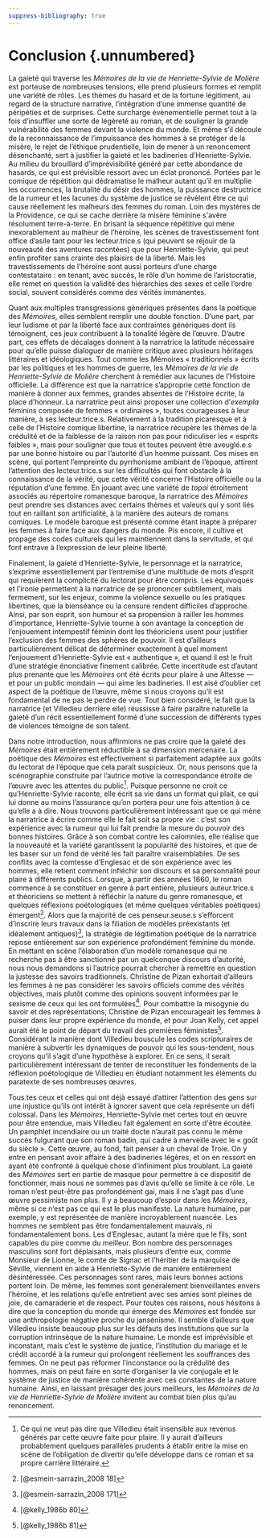 ```yaml
---
suppress-bibliography: true
---
```


# Conclusion {.unnumbered}

La gaieté qui traverse les *Mémoires de la vie de Henriette-Sylvie de Molière* est porteuse de nombreuses tensions, elle prend plusieurs formes et remplit une variété de rôles. Les thèmes du hasard et de la fortune légitiment, au regard de la structure narrative, l’intégration d’une immense quantité de péripéties et de surprises. Cette surcharge évènementielle permet tout à la fois d’insuffler une sorte de légèreté au roman, et de souligner la grande vulnérabilité des femmes devant la violence du monde. Et même s’il découle de la reconnaissance de l’impuissance des hommes à se protéger de la misère, le rejet de l’éthique prudentielle, loin de mener à un renoncement désenchanté, sert à justifier la gaieté et les badineries d’Henriette-Sylvie. Au milieu du brouillard d’imprévisibilité généré par cette abondance de hasards, ce qui est prévisible ressort avec un éclat prononcé. Portées par le comique de répétition qui dédramatise le malheur autant qu’il en multiplie les occurrences, la brutalité du désir des hommes, la puissance destructrice de la rumeur et les lacunes du système de justice se révèlent être ce qui cause réellement les malheurs des femmes du roman. Loin des mystères de la Providence, ce qui se cache derrière la misère féminine s'avère résolument terre-à-terre. En brisant la séquence répétitive qui mène inexorablement au malheur de l’héroïne, les scènes de travestissement font office d’asile tant pour les lecteur.trice.s (qui peuvent se réjouir de la nouveauté des aventures racontées) que pour Henriette-Sylvie, qui peut enfin profiter sans crainte des plaisirs de la liberté. Mais les travestissements de l’héroïne sont aussi porteurs d’une charge contestataire : en tenant, avec succès, le rôle d’un homme de l’aristocratie, elle remet en question la validité des hiérarchies des sexes et celle l’ordre social, souvent considérés comme des vérités immanentes. 

Quant aux multiples transgressions génériques présentes dans la poétique des *Mémoires*, elles semblent remplir une double fonction. 
D’une part, par leur ludisme et par la liberté face aux contraintes génériques dont ils témoignent, ces jeux contribuent à la tonalité légère de l’œuvre. D’autre part, ces effets de décalages donnent à la narratrice la latitude nécessaire pour qu’elle puisse dialoguer de manière critique avec plusieurs héritages littéraires et idéologiques. Tout comme les Mémoires « traditionnels » écrits par les politiques et les hommes de guerre, les *Mémoires de la vie de Henriette-Sylvie de Molière* cherchent à remédier aux lacunes de l’Histoire officielle. La différence est que la narratrice s’approprie cette fonction de manière à donner aux femmes, grandes absentes de l’Histoire écrite, la place d’honneur. La narratrice peut ainsi proposer une collection d’*exempla* féminins composée de femmes « ordinaires », toutes courageuses à leur manière, à ses lecteur.trice.s. Relativement à la tradition picaresque et à celle de l’Histoire comique libertine, la narratrice récupère les thèmes de la crédulité et de la faiblesse de la raison non pas pour ridiculiser les « esprits faibles », mais pour souligner que tous et toutes peuvent être aveuglé.e.s par une bonne histoire ou par l’autorité d’un homme puissant. Ces mises en scène, qui portent l’empreinte du pyrrhonisme ambiant de l’époque, attirent l’attention des lecteur.trice.s sur les difficultés qui font obstacle à la connaissance de la vérité, que cette vérité concerne l’Histoire officielle ou la réputation d’une femme. En jouant avec une variété de *topoi* étroitement associés au répertoire romanesque baroque, la narratrice des *Mémoires* peut prendre ses distances avec certains thèmes et valeurs qui y sont liés tout en raillant son artificialité, à la manière des auteurs de romans comiques. Le modèle baroque est présenté comme étant inapte à préparer les femmes à faire face aux dangers du monde. Pis encore, il cultive et propage des codes culturels qui les maintiennent dans la servitude, et qui font entrave à l’expression de leur pleine liberté. 

Finalement, la gaieté d’Henriette-Sylvie, le personnage et la narratrice, s’exprime essentiellement par l’entremise d’une multitude de mots d’esprit qui requièrent la complicité du lectorat pour être compris. Les équivoques et l’ironie permettent à la narratrice de se prononcer subtilement, mais fermement, sur les enjeux, comme la violence sexuelle ou les pratiques libertines, que la bienséance ou la censure rendent difficiles d’approche. Ainsi, par son esprit, son humour et sa propension à railler les hommes d’importance, Henriette-Sylvie tourne à son avantage la conception de l’enjouement intempestif féminin dont les théoriciens usent pour justifier l’exclusion des femmes des sphères de pouvoir. Il est d’ailleurs particulièrement délicat de déterminer exactement à quel moment l’enjouement d’Henriette-Sylvie est « authentique », et quand il est le fruit d’une stratégie énonciative finement calibrée. Cette incertitude est d’autant plus prenante que les *Mémoires* ont été écrits pour plaire à une Altesse — et pour un public mondain — qui aime les badineries. Il est aisé d’oublier cet aspect de la poétique de l’œuvre, même si nous croyons qu’il est fondamental de ne pas le perdre de vue. Tout bien considéré, le fait que la narratrice (et Villedieu derrière elle) réussisse à faire paraître naturelle la gaieté d’un récit essentiellement formé d’une succession de différents types de violences témoigne de son talent. 

Dans notre introduction, nous affirmions ne pas croire que la gaieté des *Mémoires* était entièrement réductible à sa dimension mercenaire. La poétique des *Mémoires* est effectivement si parfaitement adaptée aux goûts du lectorat de l’époque que cela paraît suspicieux. Or, nous pensons que la scénographie construite par l’autrice motive la correspondance étroite de l’œuvre avec les attentes du public[^tfc411]. Puisque personne ne croit ce qu’Henriette-Sylvie raconte, elle écrit sa vie dans un format qui plait, ce qui lui donne au moins l’assurance qu’on portera pour une fois attention à ce qu’elle a à dire. Nous trouvons particulièrement intéressant que ce qui mène la narratrice à écrire comme elle le fait soit sa propre vie : c’est son expérience avec la rumeur qui lui fait prendre la mesure du pouvoir des bonnes histoires. Grâce à son combat contre les calomnies, elle réalise que la nouveauté et la variété garantissent la popularité des histoires, et que de les baser sur un fond de vérité les fait paraître vraisemblables. De ses conflits avec la comtesse d’Englesac et de son expérience avec les hommes, elle retient comment infléchir son discours et sa personnalité pour plaire à différents publics. Lorsque, à partir des années 1660, le roman commence à se constituer en genre à part entière, plusieurs auteur.trice.s et théoriciens se mettent à réfléchir la nature du genre romanesque, et quelques réflexions poétologiques (et même quelques véritables poétiques) émergent[^gmmdd99]. Alors que la majorité de ces penseur.seuse.s s’efforcent d’inscrire leurs travaux dans la filiation de modèles préexistants (et idéalement antiques)[^hb00x1b], la stratégie de légitimation poétique de la narratrice repose entièrement sur son expérience profondément féminine du monde. En mettant en scène l’élaboration d’un modèle romanesque qui ne recherche pas à être sanctionné par un quelconque discours d’autorité, nous nous demandons si l’autrice pourrait chercher à remettre en question la justesse des savoirs traditionnels. Christine de Pizan exhortait d’ailleurs les femmes à ne pas considérer les savoirs officiels comme des vérités objectives, mais plutôt comme des opinions souvent informées par le sexisme de ceux qui les ont formulées[^k6ld000s]. Pour combattre la misogynie du savoir et des représentations, Christine de Pizan encourageait les femmes à puiser dans leur propre expérience du monde, et pour Joan Kelly, cet appel aurait été le point de départ du travail des premières féministes[^kell6cidnw]. Considérant la manière dont Villedieu bouscule les codes scripturaires de manière à subvertir les dynamiques de pouvoir qui les sous-tendent, nous croyons qu’il s’agit d’une hypothèse à explorer. En ce sens, il serait particulièrement intéressant de tenter de reconstituer les fondements de la réflexion poétologique de Villedieu en étudiant notamment les éléments du paratexte de ses nombreuses œuvres. 

Tous.tes ceux et celles qui ont déjà essayé d’attirer l’attention des gens sur une injustice qu’ils ont intérêt à ignorer savent que cela représente un défi colossal. Dans les *Mémoires*, Henriette-Sylvie met certes tout en œuvre pour être entendue, mais Villedieu fait également en sorte d'être écoutée. Un pamphlet incendiaire ou un traité docte n’aurait pas connu le même succès fulgurant que son roman badin, qui cadre à merveille avec le « goût du siècle ». Cette œuvre, au fond, fait penser à un cheval de Troie. On y entre en pensant avoir affaire à des badineries légères, et on en ressort en ayant été confronté à quelque chose d’infiniment plus troublant. La gaieté des *Mémoires* sert en partie de masque pour permettre à ce dispositif de fonctionner, mais nous ne sommes pas d’avis qu’elle se limite à ce rôle. Le roman n’est peut-être pas profondément gai, mais il ne s’agit pas d’une œuvre pessimiste non plus. Il y a beaucoup d’espoir dans les *Mémoires*, même si ce n’est pas ce qui est le plus manifeste. La nature humaine, par exemple, y est représentée de manière incroyablement nuancée. Les hommes ne semblent pas être fondamentalement mauvais, ni fondamentalement bons. Les d’Englesac, autant la mère que le fils, sont capables du pire comme du meilleur. Bon nombre des personnages masculins sont fort déplaisants, mais plusieurs d’entre eux, comme Monsieur de Lionne, le comte de Signac et l’héritier de la marquise de Séville, viennent en aide à Henriette-Sylvie de manière entièrement désintéressée. Ces personnages sont rares, mais leurs bonnes actions portent loin. De même, les femmes sont généralement bienveillantes envers l’héroïne, et les relations qu’elle entretient avec ses amies sont pleines de joie, de camaraderie et de respect. Pour toutes ces raisons, nous hésitons à dire que la conception du monde qui émerge des *Mémoires* est fondée sur une anthropologie négative proche du jansénisme. Il semble d’ailleurs que Villedieu insiste beaucoup plus sur les défauts des institutions que sur la corruption intrinsèque de la nature humaine. Le monde est imprévisible et inconstant, mais c’est le système de justice, l’institution du mariage et le crédit accordé à la rumeur qui prolongent réellement les souffrances des femmes. On ne peut pas réformer l’inconstance ou la crédulité des hommes, mais on peut faire en sorte d’organiser la vie conjugale et le système de justice de manière cohérente avec ces constantes de la nature humaine. Ainsi, en laissant présager des jours meilleurs, les *Mémoires de la vie de Henriette-Sylvie de Molière* invitent au combat bien plus qu’au renoncement.  

 [^tfc411]: Ce qui ne veut pas dire que Villedieu était insensible aux revenus générés par cette œuvre faite pour plaire. Il y aurait d’ailleurs probablement quelques parallèles prudents à établir entre la mise en scène de l’obligation de divertir qu’elle développe dans ce roman et sa propre carrière littéraire. 
[^gmmdd99]: [@esmein-sarrazin_2008 18] 
[^hb00x1b]: [@esmein-sarrazin_2008 171]
[^k6ld000s]: [@kelly_1986b 80]
[^kell6cidnw]: [@kelly_1986b 81]

